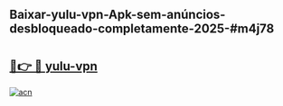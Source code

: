 ## Baixar-yulu-vpn-Apk-sem-anúncios-desbloqueado-completamente-2025-#m4j78

# <h2><a href="https://ainizakaria.my?title=yulu-vpn&ref=20M">🔗👉 🔴 yulu-vpn</a></h2>

[![acn](https://github.com/user-attachments/assets/0f9c940e-d8b0-45ae-aac7-cd30a18b3e1c)](https://ainizakaria.my?title=yulu-vpn&ref=20M)

